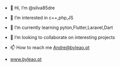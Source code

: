 - 👋 Hi, I’m @silva85dre
- 👀 I’m interested in c++,php,JS
- 🌱 I’m currently learning pyton,Flutter,Laravel,Dart
- 💞️ I’m looking to collaborate on interesting projects
- 📫 How to reach me Andre@byleao.pt

- www.byleao.pt

<!---
silva85dre/silva85dre is a ✨ special ✨ repository because its `README.md` (this file) appears on your GitHub profile.
You can click the Preview link to take a look at your changes.
--->
